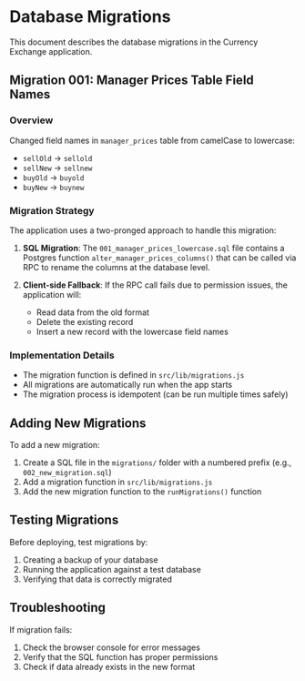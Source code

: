 # Database Migrations

This document describes the database migrations in the Currency Exchange application.

## Migration 001: Manager Prices Table Field Names

### Overview
Changed field names in `manager_prices` table from camelCase to lowercase:
- `sellOld` → `sellold`
- `sellNew` → `sellnew`
- `buyOld` → `buyold`
- `buyNew` → `buynew`

### Migration Strategy
The application uses a two-pronged approach to handle this migration:

1. **SQL Migration**: The `001_manager_prices_lowercase.sql` file contains a Postgres function `alter_manager_prices_columns()` that can be called via RPC to rename the columns at the database level.

2. **Client-side Fallback**: If the RPC call fails due to permission issues, the application will:
   - Read data from the old format
   - Delete the existing record
   - Insert a new record with the lowercase field names

### Implementation Details
- The migration function is defined in `src/lib/migrations.js`
- All migrations are automatically run when the app starts
- The migration process is idempotent (can be run multiple times safely)

## Adding New Migrations

To add a new migration:

1. Create a SQL file in the `migrations/` folder with a numbered prefix (e.g., `002_new_migration.sql`)
2. Add a migration function in `src/lib/migrations.js`
3. Add the new migration function to the `runMigrations()` function

## Testing Migrations

Before deploying, test migrations by:
1. Creating a backup of your database
2. Running the application against a test database
3. Verifying that data is correctly migrated

## Troubleshooting

If migration fails:
1. Check the browser console for error messages
2. Verify that the SQL function has proper permissions
3. Check if data already exists in the new format
